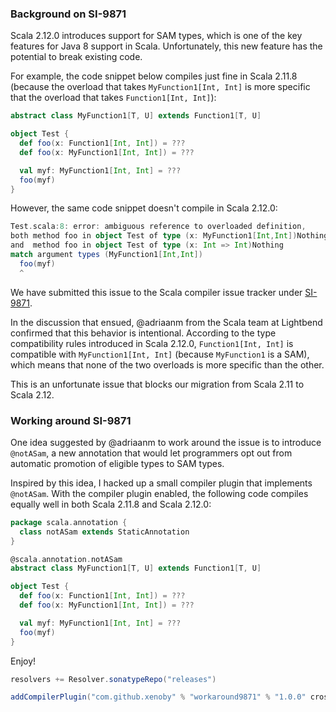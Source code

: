 ### Background on SI-9871

Scala 2.12.0 introduces support for SAM types, which is one of the key features for Java 8 support in Scala.
Unfortunately, this new feature has the potential to break existing code.

For example, the code snippet below compiles just fine in Scala 2.11.8
(because the overload that takes `MyFunction1[Int, Int]`
is more specific that the overload that takes `Function1[Int, Int]`):

```scala
abstract class MyFunction1[T, U] extends Function1[T, U]

object Test {
  def foo(x: Function1[Int, Int]) = ???
  def foo(x: MyFunction1[Int, Int]) = ???

  val myf: MyFunction1[Int, Int] = ???
  foo(myf)
}
```

However, the same code snippet doesn't compile in Scala 2.12.0:

```scala
Test.scala:8: error: ambiguous reference to overloaded definition,
both method foo in object Test of type (x: MyFunction1[Int,Int])Nothing
and  method foo in object Test of type (x: Int => Int)Nothing
match argument types (MyFunction1[Int,Int])
  foo(myf)
  ^
```

We have submitted this issue to the Scala compiler issue tracker
under [SI-9871](https://issues.scala-lang.org/browse/SI-9871).

In the discussion that ensued,
@adriaanm from the Scala team at Lightbend confirmed that this behavior is intentional.
According to the type compatibility rules introduced in Scala 2.12.0,
`Function1[Int, Int]` is compatible with `MyFunction1[Int, Int]` (because `MyFunction1` is a SAM),
which means that none of the two overloads is more specific than the other.

This is an unfortunate issue that blocks our migration from Scala 2.11 to Scala 2.12.

### Working around SI-9871

One idea suggested by @adriaanm to work around the issue is to introduce `@notASam`,
a new annotation that would let programmers opt out from automatic promotion of eligible types to SAM types.

Inspired by this idea, I hacked up a small compiler plugin that implements `@notASam`.
With the compiler plugin enabled, the following code compiles equally well in both Scala 2.11.8 and Scala 2.12.0:

```scala
package scala.annotation {
  class notASam extends StaticAnnotation
}

@scala.annotation.notASam
abstract class MyFunction1[T, U] extends Function1[T, U]

object Test {
  def foo(x: Function1[Int, Int]) = ???
  def foo(x: MyFunction1[Int, Int]) = ???

  val myf: MyFunction1[Int, Int] = ???
  foo(myf)
}
```

Enjoy!

```scala
resolvers += Resolver.sonatypeRepo("releases")

addCompilerPlugin("com.github.xenoby" % "workaround9871" % "1.0.0" cross CrossVersion.full)
```

